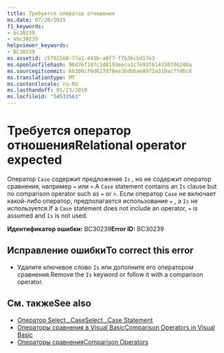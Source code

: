 ```yaml
---
title: Требуется оператор отношения
ms.date: 07/20/2015
f1_keywords:
- bc30239
- vbc30239
helpviewer_keywords:
- BC30239
ms.assetid: c5701568-77a1-441b-a0f7-f7b36cbd17e3
ms.openlocfilehash: 96d76f107c1d8193eeca1c7e93f6143307d6240a
ms.sourcegitcommit: 6b308cf6d627d78ee36dbbae8972a310ac7fd6c8
ms.translationtype: MT
ms.contentlocale: ru-RU
ms.lasthandoff: 01/23/2019
ms.locfileid: "54533563"
---
```

# <a name="relational-operator-expected"></a><span data-ttu-id="7e4fb-102">Требуется оператор отношения</span><span class="sxs-lookup"><span data-stu-id="7e4fb-102">Relational operator expected</span></span>
<span data-ttu-id="7e4fb-103">Оператор `Case` содержит предложение `Is` , но не содержит оператор сравнения, например `=` или `>`.</span><span class="sxs-lookup"><span data-stu-id="7e4fb-103">A `Case` statement contains an `Is` clause but no comparison operator such as `=` or `>`.</span></span> <span data-ttu-id="7e4fb-104">Если оператор `Case` не включает какой-либо оператор, предполагается использование `=` , а `Is` не используется.</span><span class="sxs-lookup"><span data-stu-id="7e4fb-104">If a `Case` statement does not include an operator, `=` is assumed and `Is` is not used.</span></span>  
  
 <span data-ttu-id="7e4fb-105">**Идентификатор ошибки:** BC30239</span><span class="sxs-lookup"><span data-stu-id="7e4fb-105">**Error ID:** BC30239</span></span>  
  
## <a name="to-correct-this-error"></a><span data-ttu-id="7e4fb-106">Исправление ошибки</span><span class="sxs-lookup"><span data-stu-id="7e4fb-106">To correct this error</span></span>  
  
-   <span data-ttu-id="7e4fb-107">Удалите ключевое слово `Is` или дополните его оператором сравнения.</span><span class="sxs-lookup"><span data-stu-id="7e4fb-107">Remove the `Is` keyword or follow it with a comparison operator.</span></span>  
  
## <a name="see-also"></a><span data-ttu-id="7e4fb-108">См. также</span><span class="sxs-lookup"><span data-stu-id="7e4fb-108">See also</span></span>
- [<span data-ttu-id="7e4fb-109">Оператор Select...Case</span><span class="sxs-lookup"><span data-stu-id="7e4fb-109">Select...Case Statement</span></span>](../../visual-basic/language-reference/statements/select-case-statement.md)
- [<span data-ttu-id="7e4fb-110">Операторы сравнения в Visual Basic</span><span class="sxs-lookup"><span data-stu-id="7e4fb-110">Comparison Operators in Visual Basic</span></span>](../../visual-basic/programming-guide/language-features/operators-and-expressions/comparison-operators.md)
- [<span data-ttu-id="7e4fb-111">Операторы сравнения</span><span class="sxs-lookup"><span data-stu-id="7e4fb-111">Comparison Operators</span></span>](../../visual-basic/language-reference/operators/comparison-operators.md)

